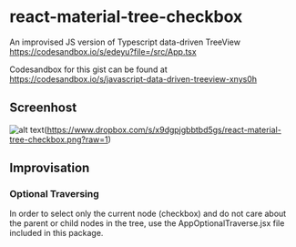 # react-material-tree-checkbox
An improvised JS version of Typescript data-driven TreeView https://codesandbox.io/s/edeyu?file=/src/App.tsx

Codesandbox for this gist can be found at https://codesandbox.io/s/javascript-data-driven-treeview-xnys0h

## Screenhost

![alt text](https://xnys0h.csb.app)(https://www.dropbox.com/s/x9dgpjgbbtbd5gs/react-material-tree-checkbox.png?raw=1)

## Improvisation

### Optional Traversing

In order to select only the current node (checkbox) and do not care about the parent or child nodes in the tree, use the AppOptionalTraverse.jsx file included in this package.
